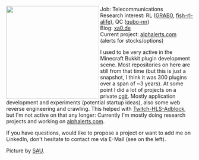 <p float="left">
  <img src='https://github.com/instance01/instance01/blob/master/pic.jpg' width='250' align="left">
  <p float="left">
 
  Job: Telecommunications<br>
  Research interest: RL ([GRAB0](https://github.com/instance01/GRAB0), [fish-rl-alife](https://github.com/instance01/fish-rl-alife)), QC ([qubo-nn](https://github.com/instance01/qubo-nn))<br>
  Blog: [xa0.de](https://blog.xa0.de/list)<br>
  Current project: [alphalerts.com](https://alphalerts.com/) (alerts for stocks/options)<br>
  
  I used to be very active in the Minecraft Bukkit plugin development scene. Most repositories on here are still from that time (but this is just a snapshot, I think it was 300 plugins over a span of ~3 years). At some point I did a lot of projects on a private [cgit](https://pi.instancedev.com/cgit/). Mostly application development and experiments (potential startup ideas), also some web reverse engineering and crawling. This helped with [Twitch-HLS-Adblock](https://github.com/instance01/Twitch-HLS-AdBlock), but I'm not active on that any longer: Currently I'm mostly doing research projects and working on [alphalerts.com](https://alphalerts.com/).
  
  If you have questions, would like to propose a project or want to add me on LinkedIn, don't hesitate to contact me via E-Mail (see on the left).
  
  Picture by [SAU](https://twitter.com/bysau_/status/1281590003701813254).
  </p>
</p>
